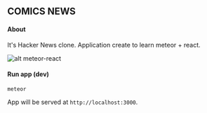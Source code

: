 ## COMICS NEWS

#### About

It's Hacker News clone.
Application create to learn meteor + react. 

![alt meteor-react](https://cdn-images-1.medium.com/max/800/1*-KyRdRGJA-Esr1W8taQoNg.png)

#### Run app (dev)
`meteor`

App will be served at `http://localhost:3000`.